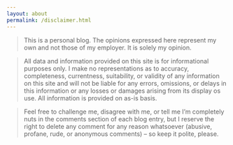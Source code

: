```yaml
---
layout: about
permalink: /disclaimer.html
---
```


>This is a personal blog. The opinions expressed here represent my own and not those of my employer. It is solely my opinion.

>All data and information provided on this site is for informational purposes only. I make no representations as to accuracy, completeness, currentness, suitability, or validity of any information on this site and will not be liable for any errors, omissions, or delays in this information or any losses or damages arising from its display os use. All information is provided on as-is basis.


>Feel free to challenge me, disagree with me, or tell me I’m completely nuts in the comments section of each blog entry, but I reserve the right to delete any comment for any reason whatsoever (abusive, profane, rude, or anonymous comments) – so keep it polite, please.
